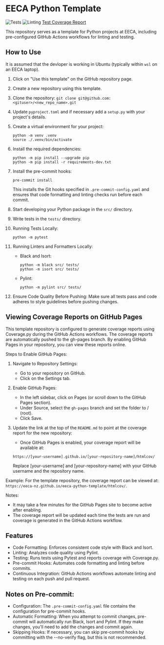 # EECA Python Template

![Tests](https://github.com/EECA-NZ/eeca-python-template/actions/workflows/python-tests.yml/badge.svg)
![Linting](https://github.com/EECA-NZ/eeca-python-template/actions/workflows/pylint.yml/badge.svg)
[Test Coverage Report](https://eeca-nz.github.io/eeca-python-template/htmlcov)

This repository serves as a template for Python projects at EECA, including pre-configured GitHub Actions workflows for linting and testing.

## How to Use

It is assumed that the devloper is working in Ubuntu (typically within `wsl` on an EECA laptop).

1. Click on "Use this template" on the GitHub repository page.
1. Create a new repository using this template.
1. Clone the repository: `git clone git@github.com:<gituser>/<new_repo_name>.git`
1. Update `pyproject.toml` and if necessary add a `setup.py` with your project's details.
1. Create a virtual environment for your project:
   ```
   python -m venv .venv
   source ./.venv/bin/activate
   ```
1. Install the required dependencies:

   ```
   python -m pip install --upgrade pip
   python -m pip install -r requirements-dev.txt
   ```
1. Install the pre-commit hooks:
   ```
   pre-commit install
   ```
    This installs the Git hooks specified in `.pre-commit-config.yaml` and ensures that code formatting and linting checks run before each commit.
1. Start developing your Python package in the `src/` directory.
1. Write tests in the `tests/` directory.
1. Running Tests Locally:
    ```
    python -m pytest
    ```
1. Running Linters and Formatters Locally:
    * Black and Isort:
        ```
        python -m black src/ tests/
        python -m isort src/ tests/
        ```
    * Pylint:
        ```
        python -m pylint src/ tests/
        ```
1. Ensure Code Quality Before Pushing:
Make sure all tests pass and code adheres to style guidelines before pushing changes.

## Viewing Coverage Reports on GitHub Pages
This template repository is configured to generate coverage reports using Coverage.py during the GitHub Actions workflows. The coverage reports are automatically pushed to the gh-pages branch. By enabling GitHub Pages in your repository, you can view these reports online.

Steps to Enable GitHub Pages:

1. Navigate to Repository Settings:
    * Go to your repository on GitHub.
    * Click on the Settings tab.

1. Enable GitHub Pages:
    * In the left sidebar, click on Pages (or scroll down to the GitHub Pages section).
    * Under Source, select the `gh-pages` branch and set the folder to / (root).
    * Click Save.

1. Update the link at the top of the `README.md` to point at the coverage report for the new repository:
    * Once GitHub Pages is enabled, your coverage report will be available at:
    ```
    https://[your-username].github.io/[your-repository-name]/htmlcov/
    ```
    Replace [your-username] and [your-repository-name] with your GitHub username and the repository name.

Example:
For the template repository, the coverage report can be viewed at: `https://eeca-nz.github.io/eeca-python-template/htmlcov/`.

Notes:
* It may take a few minutes for the GitHub Pages site to become active after enabling.
* The coverage report will be updated each time the tests are run and coverage is generated in the GitHub Actions workflow.


## Features
* Code Formatting: Enforces consistent code style with Black and Isort.
* Linting: Analyzes code quality using Pylint.
* Testing: Runs tests using Pytest and reports coverage with Coverage.py.
* Pre-commit Hooks: Automates code formatting and linting before commits.
* Continuous Integration: GitHub Actions workflows automate linting and testing on each push and pull request.

## Notes on Pre-commit:
* Configuration: The `.pre-commit-config.yaml` file contains the configuration for pre-commit hooks.
* Automatic Formatting: When you attempt to commit changes, pre-commit will automatically run Black, Isort and Pylint. If they make changes, you'll need to add the changes and commit again.
* Skipping Hooks: If necessary, you can skip pre-commit hooks by committing with the --no-verify flag, but this is not recommended.
